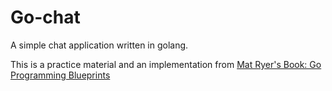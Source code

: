 # Go-chat

A simple chat application written in golang.

This is a practice material and an implementation from [Mat Ryer's Book: Go Programming Blueprints](https://www.packtpub.com/application-development/go-programming-blueprints)
